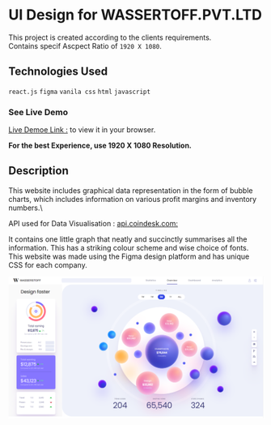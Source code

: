# UI Design for WASSERTOFF.PVT.LTD

This project is created according to the clients requirements.\
Contains specif Ascpect Ratio of `1920 X 1080`.

## Technologies Used

`react.js` `figma` `vanila css` `html` `javascript`

### See Live Demo

[Live Demoe Link :](https://ui-design-noman-shaikh.vercel.app/) to view it in your browser.

**For the best Experience, use 1920 X 1080 Resolution.**

## Description

This website includes graphical data representation in the form of bubble charts, which includes information on various profit margins and inventory numbers.\

API used for Data Visualisation : [api.coindesk.com:](https://api.coindesk.com/v1/bpi/currentprice.json)

It contains one little graph that neatly and succinctly summarises all the information.
This has a striking colour scheme and wise choice of fonts.\
This website was made using the Figma design platform and has unique CSS for each company.

<a  src="https://ui-design-noman-shaikh.vercel.app/" alt="visit site"><img src="./public/dashboard.png" alt="Dashboard Screenshot" style="height: auto; max-width:100%;"/></a>
